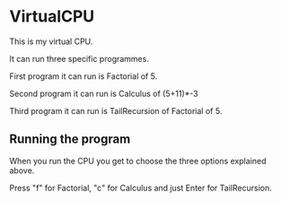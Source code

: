 # VirtualCPU
This is my virtual CPU.

It can run three specific programmes.

First program it can run is Factorial of 5.

Second program it can run is Calculus of (5+11)*-3

Third program it can run is TailRecursion of Factorial of 5.

## Running the program
When you run the CPU you get to choose the three options explained above.

Press "f" for Factorial, "c" for Calculus and just Enter for TailRecursion.
